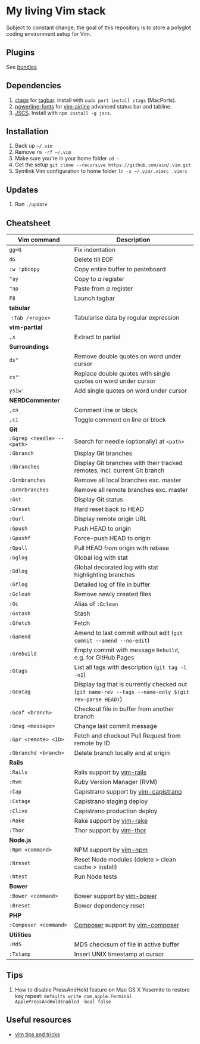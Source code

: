 # My living Vim stack

Subject to constant change, the goal of this repository is to store a polyglot coding environment setup for Vim.

## Plugins

See [bundles](https://github.com/ain/.vim/tree/master/bundle).

## Dependencies

1. [ctags](http://ctags.sourceforge.net) for [tagbar](https://github.com/majutsushi/tagbar). Install with `sudo port install ctags` (MacPorts).
2. [powerline-fonts](https://github.com/powerline/fonts) for [vim-airline](https://github.com/bling/vim-airline) advanced status bar and tabline.
3. [JSCS](http://jscs.info). Install with `npm install -g jscs`.

## Installation

1. Back up `~/.vim`
2. Remove `rm -rf ~/.vim`
3. Make sure you're in your home folder `cd ~`
4. Get the setup `git clone --recursive https://github.com/ain/.vim.git`
5. Symlink Vim configuration to home folder `ln -s ~/.vim/.vimrc .vimrc`

## Updates

1. Run `./update`

## Cheatsheet

| Vim command                 |  Description                                                                                        |
| -------------               | -----------------                                                                                   |
| `gg=G`                      | Fix indentation                                                                                     |
| `dG`                        | Delete till EOF                                                                                     |
| `:w !pbcopy`                | Copy entire buffer to pasteboard                                                                    |
| `"ay`                       | Copy to _a_ register                                                                                |
| `"ap`                       | Paste from _a_ register                                                                             |
| `F8`                        | Launch tagbar                                                                                       |
| __tabular__                 |
|  `:Tab /<regex>`            | Tabularise data by regular expression                                                               |
| __vim-partial__             |
| `,x`                        | Extract to partial                                                                                  |
| __Surroundings__            |
| `ds"`                       | Remove double quotes on word under cursor                                                           |
| `cs"'`                      | Replace double quotes with single quotes on word under cursor                                       |
| `ysiw'`                     | Add single quotes on word under cursor                                                              |
| __NERDCommenter__           |
| `,cn`                       | Comment line or block                                                                               |
| `,ci`                       | Toggle comment on line or block                                                                     |
| __Git__                     |
| `:Ggrep <needle> -- <path>` | Search for needle (optionally) at `<path>`                                                          |
| `:Gbranch`                  | Display Git branches                                                                                |
| `:Gbranches`                | Display Git branches with their tracked remotes, incl. current Git branch                           |
| `:Grmbranches`              | Remove all local branches exc. master                                                               |
| `:Grmrbranches`              | Remove all remote branches exc. master                                                               |
| `:Gst`                      | Display Git status                                                                                  |
| `:Greset`                   | Hard reset back to HEAD                                                                             |
| `:Gurl`                     | Display remote origin URL                                                                           |
| `:Gpush`                    | Push HEAD to origin                                                                                 |
| `:Gpushf`                   | Force-push HEAD to origin                                                                           |
| `:Gpull`                    | Pull HEAD from origin with rebase                                                                   |
| `:Gglog`                    | Global log with stat                                                                                |
| `:Gdlog`                    | Global decorated log with stat highlighting branches                                                |
| `:Gflog`                    | Detailed log of file in buffer                                                                      |
| `:Gclean`                   | Remove newly created files                                                                          |
| `:Gc`                       | Alias of `:Gclean`                                                                                  |
| `:Gstash`                   | Stash                                                                                               |
| `:Gfetch`                   | Fetch                                                                                               |
| `:Gamend`                   | Amend to last commit without edit (`git commit --amend --no-edit`)                                  |
| `:Grebuild`                 | Empty commit with message `Rebuild`, e.g. for GitHub Pages                                          |
| `:Gtags`                    | List all tags with description (`git tag -l -n1`)                                                   |
| `:Gcotag`                   | Display tag that is currently checked out (`git name-rev --tags --name-only $(git rev-parse HEAD)`) |
| `:Gcof <branch>`            | Checkout file in buffer from another branch                                                         |
| `:Gmsg <message>`           | Change last commit message                                                                          |
| `:Gpr <remote> <ID>`        | Fetch and checkout Pull Request from remote by ID |
| `:Gbranchd <branch>`        | Delete branch locally and at origin |
| __Rails__                   |
| `:Rails`                    | Rails support by [vim-rails](https://github.com/tpope/vim-rails)                                    |
| `:Rvm`                      | Ruby Version Manager (RVM)                                                                          |
| `:Cap`                      | Capistrano support by [vim-capistrano](https://github.com/ain/vim-capistrano)                       |
| `:Cstage`                   | Capistrano staging deploy                                                                           |
| `:Clive`                    | Capistrano production deploy                                                                        |
| `:Rake`                     | Rake support by [vim-rake](https://github.com/tpope/vim-rake)                                       |
| `:Thor`                     | Thor support by [vim-thor](https://github.com/ain/vim-thor)
| __Node.js__                 |
| `:Npm <command>`            | NPM support by [vim-npm](https://github.com/ain/vim-npm)                                            |
| `:Nreset`                   | Reset Node modules (delete > clean cache > install)                                                 |
| `:Ntest`                    | Run Node tests                                                                                      |
| __Bower__                   |
| `:Bower <command>`          | Bower support by [vim-bower](https://github.com/ain/vim-bower)                                      |
| `:Breset`                   | Bower dependency reset                                                                              |
| __PHP__                     |
| `:Composer <command>`       | [Composer](https://getcomposer.org) support by [vim-composer](https://github.com/ain/vim-composer)  |
| __Utilities__               |
| `:Md5`                      | MD5 checksum of file in active buffer                                                               |
| `:Tstamp`                   | Insert UNIX timestamp at cursor                                                                     |  

## Tips

1. How to disable PressAndHold feature on Mac OS X Yosemite to restore key repeat: `defaults write com.apple.Terminal ApplePressAndHoldEnabled -bool false`

## Useful resources

- [vim tips and tricks](http://www.cs.swarthmore.edu/help/vim/home.html)
